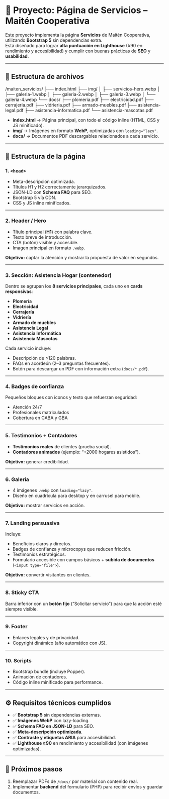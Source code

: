 # 📄 Proyecto: Página de Servicios – Maitén Cooperativa

Este proyecto implementa la página **Servicios** de Maitén Cooperativa, utilizando **Bootstrap 5** sin dependencias extra.  
Está diseñado para lograr **alta puntuación en Lighthouse** (≥90 en rendimiento y accesibilidad) y cumplir con buenas prácticas de **SEO** y **usabilidad**.

---

## 📂 Estructura de archivos

/maiten_servicios/
├── index.html
├── img/
│ ├── servicios-hero.webp
│ ├── galeria-1.webp
│ ├── galeria-2.webp
│ ├── galeria-3.webp
│ └── galeria-4.webp
└── docs/
├── plomeria.pdf
├── electricidad.pdf
├── cerrajeria.pdf
├── vidrieria.pdf
├── armado-muebles.pdf
├── asistencia-legal.pdf
├── asistencia-informatica.pdf
└── asistencia-mascotas.pdf

- **index.html** → Página principal, con todo el código inline (HTML, CSS y JS minificado).  
- **img/** → Imágenes en formato **WebP**, optimizadas con `loading="lazy"`.  
- **docs/** → Documentos PDF descargables relacionados a cada servicio.  

---

## 🧩 Estructura de la página

### 1. `<head>`
- Meta-descripción optimizada.  
- Títulos H1 y H2 correctamente jerarquizados.  
- JSON-LD con **Schema FAQ** para SEO.  
- Bootstrap 5 vía CDN.  
- CSS y JS inline minificados.  

---

### 2. **Header / Hero**
- Título principal (**H1**) con palabra clave.  
- Texto breve de introducción.  
- CTA (botón) visible y accesible.  
- Imagen principal en formato `.webp`.  

**Objetivo:** captar la atención y mostrar la propuesta de valor en segundos.

---

### 3. **Sección: Asistencia Hogar (contenedor)**
Dentro se agrupan los **8 servicios principales**, cada uno en **cards responsivas**:

- **Plomería**  
- **Electricidad**  
- **Cerrajería**  
- **Vidriería**  
- **Armado de muebles**  
- **Asistencia Legal**  
- **Asistencia Informática**  
- **Asistencia Mascotas**  

Cada servicio incluye:
- Descripción de ≤120 palabras.  
- FAQs en acordeón (2–3 preguntas frecuentes).  
- Botón para descargar un PDF con información extra (`docs/*.pdf`).  

---

### 4. **Badges de confianza**
Pequeños bloques con íconos y texto que refuerzan seguridad:  
- Atención 24/7  
- Profesionales matriculados  
- Cobertura en CABA y GBA  

---

### 5. **Testimonios + Contadores**
- **Testimonios reales** de clientes (prueba social).  
- **Contadores animados** (ejemplo: “+2000 hogares asistidos”).  

**Objetivo:** generar credibilidad.

---

### 6. **Galería**
- 4 imágenes `.webp` con `loading="lazy"`.  
- Diseño en cuadrícula para desktop y en carrusel para mobile.  

**Objetivo:** mostrar servicios en acción.

---

### 7. **Landing persuasiva**
Incluye:
- Beneficios claros y directos.  
- Badges de confianza y microcopys que reducen fricción.  
- Testimonios estratégicos.  
- Formulario accesible con campos básicos + **subida de documentos** (`<input type="file">`).  

**Objetivo:** convertir visitantes en clientes.  

---

### 8. **Sticky CTA**
Barra inferior con un **botón fijo** (“Solicitar servicio”) para que la acción esté siempre visible.  

---

### 9. **Footer**
- Enlaces legales y de privacidad.  
- Copyright dinámico (año automático con JS).  

---

### 10. **Scripts**
- Bootstrap bundle (incluye Popper).  
- Animación de contadores.  
- Código inline minificado para performance.  

---

## ⚙️ Requisitos técnicos cumplidos
- ✅ **Bootstrap 5** sin dependencias externas.  
- ✅ **Imágenes WebP** con lazy-loading.  
- ✅ **Schema FAQ en JSON-LD** para SEO.  
- ✅ **Meta-descripción optimizada**.  
- ✅ **Contraste y etiquetas ARIA** para accesibilidad.  
- ✅ **Lighthouse ≥90** en rendimiento y accesibilidad (con imágenes optimizadas).  

---

## 🚀 Próximos pasos
1. Reemplazar PDFs de `/docs/` por material con contenido real.    
2. Implementar **backend** del formulario (PHP) para recibir envíos y guardar documentos.
